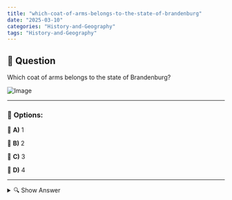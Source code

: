 ```yaml
---
title: "which-coat-of-arms-belongs-to-the-state-of-brandenburg"
date: "2025-03-10"
categories: "History-and-Geography"
tags: "History-and-Geography"
---
```


## 📌 **Question**

Which coat of arms belongs to the state of Brandenburg?

![Image](https://www.einbuergerungstest-online.de/img/fragen/331.png)

---

### 📝 **Options:**

🔘 **A)** 1

🔘 **B)** 2

🔘 **C)** 3

🔘 **D)** 4

---

<details>
  <summary>🔍 Show Answer</summary>

  <p>
💡  <b>Correct Answer:</b>  a
  </p>
  <p>
    📖<b>Explanation:</b>
    Brandenburg is one of Germany’s 16 federal states, situated in the northeast surrounding Berlin. It has a rich history dating back to the medieval Margraviate of Brandenburg. The state’s coat of arms prominently features a red eagle with a crown, holding a scepter and orb, symbolizing sovereignty and authority. This emblem reflects Brandenburg’s historical significance and its role within the Holy Roman Empire and later German states. Recognizing Brandenburg’s coat of arms is important for understanding its identity and heritage among Germany’s distinct regions.
  </p>
</details>
